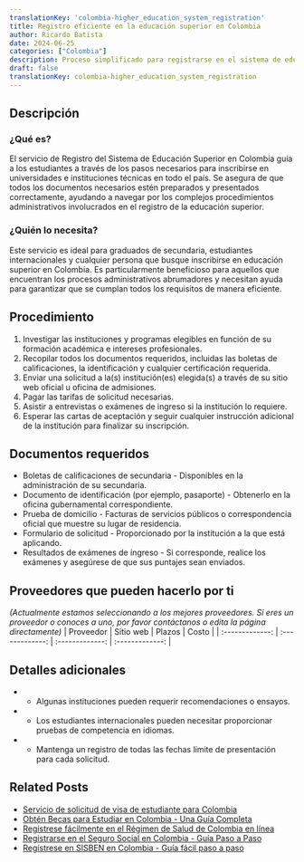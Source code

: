 ```yaml
---
translationKey: 'colombia-higher_education_system_registration'
title: Registro eficiente en la educación superior en Colombia
author: Ricardo Batista
date: 2024-06-25
categories: ["Colombia"]
description: Proceso simplificado para registrarse en el sistema de educación superior de Colombia. Conoce los pasos y documentos requeridos.
draft: false
translationKey: colombia-higher_education_system_registration
---
```


## Descripción
### ¿Qué es?
El servicio de Registro del Sistema de Educación Superior en Colombia guía a los estudiantes a través de los pasos necesarios para inscribirse en universidades e instituciones técnicas en todo el país. Se asegura de que todos los documentos necesarios estén preparados y presentados correctamente, ayudando a navegar por los complejos procedimientos administrativos involucrados en el registro de la educación superior.

### ¿Quién lo necesita?
Este servicio es ideal para graduados de secundaria, estudiantes internacionales y cualquier persona que busque inscribirse en educación superior en Colombia. Es particularmente beneficioso para aquellos que encuentran los procesos administrativos abrumadores y necesitan ayuda para garantizar que se cumplan todos los requisitos de manera eficiente.

## Procedimiento

1. Investigar las instituciones y programas elegibles en función de su formación académica e intereses profesionales.
2. Recopilar todos los documentos requeridos, incluidas las boletas de calificaciones, la identificación y cualquier certificación requerida.
3. Enviar una solicitud a la(s) institución(es) elegida(s) a través de su sitio web oficial u oficina de admisiones.
4. Pagar las tarifas de solicitud necesarias.
5. Asistir a entrevistas o exámenes de ingreso si la institución lo requiere.
6. Esperar las cartas de aceptación y seguir cualquier instrucción adicional de la institución para finalizar su inscripción.

## Documentos requeridos

- Boletas de calificaciones de secundaria - Disponibles en la administración de su secundaria.
- Documento de identificación (por ejemplo, pasaporte) - Obtenerlo en la oficina gubernamental correspondiente.
- Prueba de domicilio - Facturas de servicios públicos o correspondencia oficial que muestre su lugar de residencia.
- Formulario de solicitud - Proporcionado por la institución a la que está aplicando.
- Resultados de exámenes de ingreso - Si corresponde, realice los exámenes y asegúrese de que sus puntajes sean enviados.

## Proveedores que pueden hacerlo por ti
_(Actualmente estamos seleccionando a los mejores proveedores. Si eres un proveedor o conoces a uno, por favor contáctanos o edita la página directamente)_
| Proveedor       |     Sitio web    |     Plazos       |      Costo      |
| :-------------: | :-------------: |  :-------------: | :-------------: |

## Detalles adicionales

- * Algunas instituciones pueden requerir recomendaciones o ensayos.
- * Los estudiantes internacionales pueden necesitar proporcionar pruebas de competencia en idiomas.
- * Mantenga un registro de todas las fechas límite de presentación para cada solicitud.


## Related Posts

- [Servicio de solicitud de visa de estudiante para Colombia](https://tramitit.com/es/guides/colombia/solicitud_de_visa_de_estudiante/)
- [Obtén Becas para Estudiar en Colombia - Una Guía Completa](https://tramitit.com/es/guides/colombia/solicitud_de_beca/)
- [Regístrese fácilmente en el Régimen de Salud de Colombia en línea](https://tramitit.com/es/guides/colombia/inscripci%C3%B3n_en_el_r%C3%A9gimen_de_salud/)
- [Registrarse en el Seguro Social en Colombia - Guía Paso a Paso](https://tramitit.com/es/guides/colombia/inscripci%C3%B3n_al_sistema_de_seguridad_social/)
- [Regístrese en SISBEN en Colombia - Guía fácil paso a paso](https://tramitit.com/es/guides/colombia/inscripci%C3%B3n_en_el_sisben/)